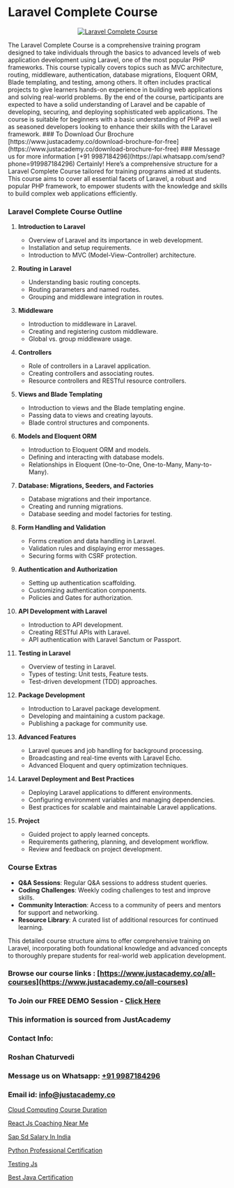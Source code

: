 # Laravel Complete Course

<p align="center">
  <a href="https://justacademy.co/storage2/course_image/1676637388_course_image.webp">
    <img src="https://justacademy.co/course-detail/laravel-training" alt="Laravel Complete Course">
  </a>
</p>
The Laravel Complete Course is a comprehensive training program designed to take individuals through the basics to advanced levels of web application development using Laravel, one of the most popular PHP frameworks. This course typically covers topics such as MVC architecture, routing, middleware, authentication, database migrations, Eloquent ORM, Blade templating, and testing, among others. It often includes practical projects to give learners hands-on experience in building web applications and solving real-world problems. By the end of the course, participants are expected to have a solid understanding of Laravel and be capable of developing, securing, and deploying sophisticated web applications. The course is suitable for beginners with a basic understanding of PHP as well as seasoned developers looking to enhance their skills with the Laravel framework.
### To Download Our Brochure [https://www.justacademy.co/download-brochure-for-free](https://www.justacademy.co/download-brochure-for-free)
### Message us for more information [+91 9987184296](https://api.whatsapp.com/send?phone=919987184296)
Certainly! Here’s a comprehensive structure for a Laravel Complete Course tailored for training programs aimed at students. This course aims to cover all essential facets of Laravel, a robust and popular PHP framework, to empower students with the knowledge and skills to build complex web applications efficiently.

### Laravel Complete Course Outline

1) **Introduction to Laravel**
   - Overview of Laravel and its importance in web development.
   - Installation and setup requirements.
   - Introduction to MVC (Model-View-Controller) architecture.

2) **Routing in Laravel**
   - Understanding basic routing concepts.
   - Routing parameters and named routes.
   - Grouping and middleware integration in routes.

3) **Middleware**
   - Introduction to middleware in Laravel.
   - Creating and registering custom middleware.
   - Global vs. group middleware usage.

4) **Controllers**
   - Role of controllers in a Laravel application.
   - Creating controllers and associating routes.
   - Resource controllers and RESTful resource controllers.

5) **Views and Blade Templating**
   - Introduction to views and the Blade templating engine.
   - Passing data to views and creating layouts.
   - Blade control structures and components.

6) **Models and Eloquent ORM**
   - Introduction to Eloquent ORM and models.
   - Defining and interacting with database models.
   - Relationships in Eloquent (One-to-One, One-to-Many, Many-to-Many).

7) **Database: Migrations, Seeders, and Factories**
   - Database migrations and their importance.
   - Creating and running migrations.
   - Database seeding and model factories for testing.

8) **Form Handling and Validation**
   - Forms creation and data handling in Laravel.
   - Validation rules and displaying error messages.
   - Securing forms with CSRF protection.

9) **Authentication and Authorization**
   - Setting up authentication scaffolding.
   - Customizing authentication components.
   - Policies and Gates for authorization.

10) **API Development with Laravel**
    - Introduction to API development.
    - Creating RESTful APIs with Laravel.
    - API authentication with Laravel Sanctum or Passport.

11) **Testing in Laravel**
    - Overview of testing in Laravel.
    - Types of testing: Unit tests, Feature tests.
    - Test-driven development (TDD) approaches.

12) **Package Development**
    - Introduction to Laravel package development.
    - Developing and maintaining a custom package.
    - Publishing a package for community use.

13) **Advanced Features**
    - Laravel queues and job handling for background processing.
    - Broadcasting and real-time events with Laravel Echo.
    - Advanced Eloquent and query optimization techniques.

14) **Laravel Deployment and Best Practices**
    - Deploying Laravel applications to different environments.
    - Configuring environment variables and managing dependencies.
    - Best practices for scalable and maintainable Laravel applications.

15) **Project**
    - Guided project to apply learned concepts.
    - Requirements gathering, planning, and development workflow.
    - Review and feedback on project development.

### Course Extras
- **Q&A Sessions**: Regular Q&A sessions to address student queries.
- **Coding Challenges**: Weekly coding challenges to test and improve skills.
- **Community Interaction**: Access to a community of peers and mentors for support and networking.
- **Resource Library**: A curated list of additional resources for continued learning.

This detailed course structure aims to offer comprehensive training on Laravel, incorporating both foundational knowledge and advanced concepts to thoroughly prepare students for real-world web application development.

### Browse our course links : [https://www.justacademy.co/all-courses](https://www.justacademy.co/all-courses) 
### To Join our FREE DEMO Session - [Click Here](https://www.justacademy.co/register-for-course-demo)


### This information is sourced from JustAcademy
### Contact Info:
### Roshan Chaturvedi
### Message us on Whatsapp: [+91 9987184296](https://api.whatsapp.com/send?phone=919987184296)
### Email id: [info@justacademy.co](mailto:info@justacademy.co)
                
[Cloud Computing Course Duration](https://www.linkedin.com/pulse/cloud-computing-course-duration-justacademy-coimbatore-npexc?trackingId=cL0%2B%2FmBpN2Mnr%2FZUWx6H6Q%3D%3D&lipi=urn%3Ali%3Apage%3Ad_flagship3_company_admin%3B2xJLL00LStCBWjG%2FybzIxQ%3D%3D)

[React Js Coaching Near Me](https://www.linkedin.com/pulse/react-js-coaching-near-me-justacademy-mumbai-dt95c?trackingId=sphOfhzqtlQ3kMh%2ByoE37w%3D%3D&lipi=urn%3Ali%3Apage%3Ad_flagship3_showcase_admin%3BEsFdB2XdSWavw7Lqed%2FH2g%3D%3D)

[Sap Sd Salary In India](https://medium.com/@namusn/sap-sd-salary-in-india-fe497ab0e879)

[Python Professional Certification](https://medium.com/@mahi3106/python-professional-certification-e1be338a855a)

[Testing Js](https://justacademyin.github.io/justacademy/testing-js)

[Best Java Certification](https://justacademyin.github.io/justacademy/best-java-certification)

